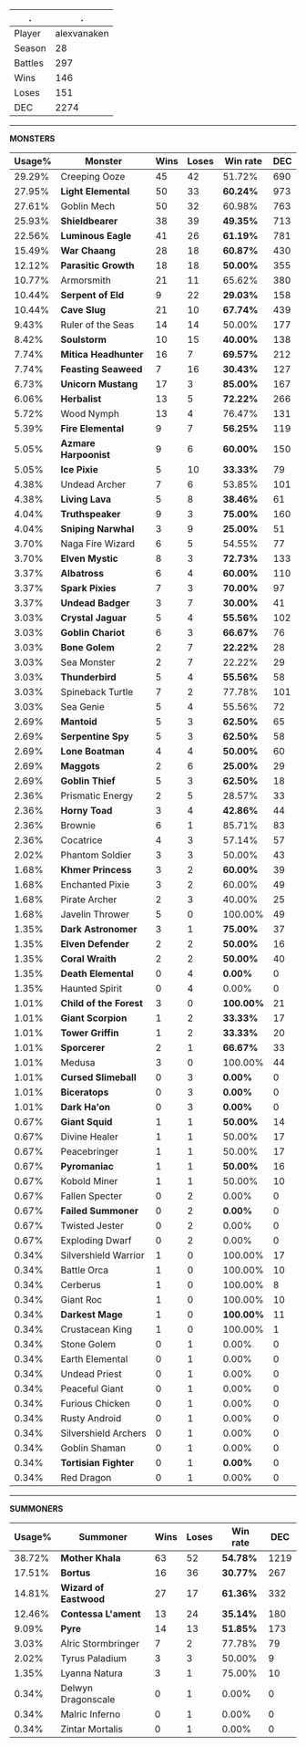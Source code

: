 .|.
|-|-
Player|alexvanaken
Season|28
Battles|297
Wins|146
Loses|151
DEC|2274

---
**MONSTERS**

Usage%|Monster|Wins|Loses|Win rate|DEC|
-|-|-|-|-|-|
29.29%|Creeping Ooze|45|42|51.72%|690|
27.95%|**Light Elemental**|50|33|**60.24%**|973|
27.61%|Goblin Mech|50|32|60.98%|763|
25.93%|**Shieldbearer**|38|39|**49.35%**|713|
22.56%|**Luminous Eagle**|41|26|**61.19%**|781|
15.49%|**War Chaang**|28|18|**60.87%**|430|
12.12%|**Parasitic Growth**|18|18|**50.00%**|355|
10.77%|Armorsmith|21|11|65.62%|380|
10.44%|**Serpent of Eld**|9|22|**29.03%**|158|
10.44%|**Cave Slug**|21|10|**67.74%**|439|
9.43%|Ruler of the Seas|14|14|50.00%|177|
8.42%|**Soulstorm**|10|15|**40.00%**|138|
7.74%|**Mitica Headhunter**|16|7|**69.57%**|212|
7.74%|**Feasting Seaweed**|7|16|**30.43%**|127|
6.73%|**Unicorn Mustang**|17|3|**85.00%**|167|
6.06%|**Herbalist**|13|5|**72.22%**|266|
5.72%|Wood Nymph|13|4|76.47%|131|
5.39%|**Fire Elemental**|9|7|**56.25%**|119|
5.05%|**Azmare Harpoonist**|9|6|**60.00%**|150|
5.05%|**Ice Pixie**|5|10|**33.33%**|79|
4.38%|Undead Archer|7|6|53.85%|101|
4.38%|**Living Lava**|5|8|**38.46%**|61|
4.04%|**Truthspeaker**|9|3|**75.00%**|160|
4.04%|**Sniping Narwhal**|3|9|**25.00%**|51|
3.70%|Naga Fire Wizard|6|5|54.55%|77|
3.70%|**Elven Mystic**|8|3|**72.73%**|133|
3.37%|**Albatross**|6|4|**60.00%**|110|
3.37%|**Spark Pixies**|7|3|**70.00%**|97|
3.37%|**Undead Badger**|3|7|**30.00%**|41|
3.03%|**Crystal Jaguar**|5|4|**55.56%**|102|
3.03%|**Goblin Chariot**|6|3|**66.67%**|76|
3.03%|**Bone Golem**|2|7|**22.22%**|28|
3.03%|Sea Monster|2|7|22.22%|29|
3.03%|**Thunderbird**|5|4|**55.56%**|58|
3.03%|Spineback Turtle|7|2|77.78%|101|
3.03%|Sea Genie|5|4|55.56%|72|
2.69%|**Mantoid**|5|3|**62.50%**|65|
2.69%|**Serpentine Spy**|5|3|**62.50%**|58|
2.69%|**Lone Boatman**|4|4|**50.00%**|60|
2.69%|**Maggots**|2|6|**25.00%**|29|
2.69%|**Goblin Thief**|5|3|**62.50%**|18|
2.36%|Prismatic Energy|2|5|28.57%|33|
2.36%|**Horny Toad**|3|4|**42.86%**|44|
2.36%|Brownie|6|1|85.71%|83|
2.36%|Cocatrice|4|3|57.14%|57|
2.02%|Phantom Soldier|3|3|50.00%|43|
1.68%|**Khmer Princess**|3|2|**60.00%**|39|
1.68%|Enchanted Pixie|3|2|60.00%|49|
1.68%|Pirate Archer|2|3|40.00%|25|
1.68%|Javelin Thrower|5|0|100.00%|49|
1.35%|**Dark Astronomer**|3|1|**75.00%**|37|
1.35%|**Elven Defender**|2|2|**50.00%**|16|
1.35%|**Coral Wraith**|2|2|**50.00%**|40|
1.35%|**Death Elemental**|0|4|**0.00%**|0|
1.35%|Haunted Spirit|0|4|0.00%|0|
1.01%|**Child of the Forest**|3|0|**100.00%**|21|
1.01%|**Giant Scorpion**|1|2|**33.33%**|17|
1.01%|**Tower Griffin**|1|2|**33.33%**|20|
1.01%|**Sporcerer**|2|1|**66.67%**|33|
1.01%|Medusa|3|0|100.00%|44|
1.01%|**Cursed Slimeball**|0|3|**0.00%**|0|
1.01%|**Biceratops**|0|3|**0.00%**|0|
1.01%|**Dark Ha'on**|0|3|**0.00%**|0|
0.67%|**Giant Squid**|1|1|**50.00%**|14|
0.67%|Divine Healer|1|1|50.00%|17|
0.67%|Peacebringer|1|1|50.00%|17|
0.67%|**Pyromaniac**|1|1|**50.00%**|16|
0.67%|Kobold Miner|1|1|50.00%|10|
0.67%|Fallen Specter|0|2|0.00%|0|
0.67%|**Failed Summoner**|0|2|**0.00%**|0|
0.67%|Twisted Jester|0|2|0.00%|0|
0.67%|Exploding Dwarf|0|2|0.00%|0|
0.34%|Silvershield Warrior|1|0|100.00%|17|
0.34%|Battle Orca|1|0|100.00%|10|
0.34%|Cerberus|1|0|100.00%|8|
0.34%|Giant Roc|1|0|100.00%|10|
0.34%|**Darkest Mage**|1|0|**100.00%**|11|
0.34%|Crustacean King|1|0|100.00%|1|
0.34%|Stone Golem|0|1|0.00%|0|
0.34%|Earth Elemental|0|1|0.00%|0|
0.34%|Undead Priest|0|1|0.00%|0|
0.34%|Peaceful Giant|0|1|0.00%|0|
0.34%|Furious Chicken|0|1|0.00%|0|
0.34%|Rusty Android|0|1|0.00%|0|
0.34%|Silvershield Archers|0|1|0.00%|0|
0.34%|Goblin Shaman|0|1|0.00%|0|
0.34%|**Tortisian Fighter**|0|1|**0.00%**|0|
0.34%|Red Dragon|0|1|0.00%|0|

---
**SUMMONERS**

Usage%|Summoner|Wins|Loses|Win rate|DEC|
-|-|-|-|-|-|
38.72%|**Mother Khala**|63|52|**54.78%**|1219|
17.51%|**Bortus**|16|36|**30.77%**|267|
14.81%|**Wizard of Eastwood**|27|17|**61.36%**|332|
12.46%|**Contessa L'ament**|13|24|**35.14%**|180|
9.09%|**Pyre**|14|13|**51.85%**|173|
3.03%|Alric Stormbringer|7|2|77.78%|79|
2.02%|Tyrus Paladium|3|3|50.00%|9|
1.35%|Lyanna Natura|3|1|75.00%|10|
0.34%|Delwyn Dragonscale|0|1|0.00%|0|
0.34%|Malric Inferno|0|1|0.00%|0|
0.34%|Zintar Mortalis|0|1|0.00%|0|
